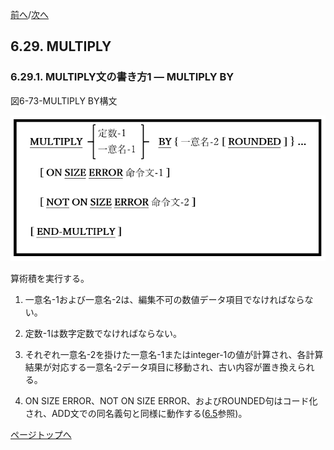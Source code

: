 <!--navi start-->
[前へ](6-28-2.md)/[次へ](6-29-2.md)
<!--navi end-->
## 6.29. MULTIPLY

### 6.29.1. MULTIPLY文の書き方1 ― MULTIPLY BY

図6-73-MULTIPLY BY構文

![alt text](Image/6-73-Multiply.png)

算術積を実行する。

1. 一意名-1および一意名-2は、編集不可の数値データ項目でなければならない。

2. 定数-1は数字定数でなければならない。

3. それぞれ一意名-2を掛けた一意名-1またはinteger-1の値が計算され、各計算結果が対応する一意名-2データ項目に移動され、古い内容が置き換えられる。

4. ON SIZE ERROR、NOT ON SIZE ERROR、およびROUNDED句はコード化され、ADD文での同名義句と同様に動作する([6.5](6-5-1.md)参照)。

[ページトップへ](6-29-1.md)
